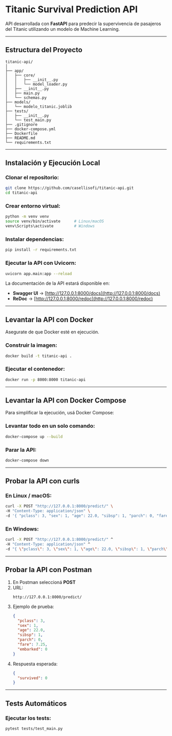 # Titanic Survival Prediction API

API desarrollada con **FastAPI** para predecir la supervivencia de pasajeros del Titanic utilizando un modelo de Machine Learning.

---

## **Estructura del Proyecto**

```
titanic-api/
│
├── app/
│   ├── core/
│   │   ├── __init__.py
│   │   └── model_loader.py    
│   ├── __init__.py
│   ├── main.py                  
│   └── schemas.py              
├── models/
│   └── modelo_titanic.joblib  
├── tests/
│   ├── __init__.py
│   └── test_main.py 
├── .gitignore       
├── docker-compose.yml     
├── Dockerfile  
├── README.md                      
└── requirements.txt                              
```

---

## **Instalación y Ejecución Local**

### **Clonar el repositorio:**

```bash
git clone https://github.com/casellisofi/titanic-api.git
cd titanic-api
```

### **Crear entorno virtual:**

```bash
python -m venv venv
source venv/bin/activate      # Linux/macOS
venv\Scripts\activate         # Windows
```

### **Instalar dependencias:**

```bash
pip install -r requirements.txt
```

### **Ejecutar la API con Uvicorn:**

```bash
uvicorn app.main:app --reload
```

La documentación de la API estará disponible en:

- **Swagger UI** → [http://127.0.0.1:8000/docs](http://127.0.0.1:8000/docs)
- **ReDoc** → [http://127.0.0.1:8000/redoc](http://127.0.0.1:8000/redoc)

---

## **Levantar la API con Docker**
Asegurate de que Docker esté en ejecución.

### **Construir la imagen:**

```bash
docker build -t titanic-api .
```

### **Ejecutar el contenedor:**

```bash
docker run -p 8000:8000 titanic-api
```

---

## **Levantar la API con Docker Compose**

Para simplificar la ejecución, usá Docker Compose:

### Levantar todo en un solo comando:

```bash
docker-compose up --build
```

### Parar la API:

```bash
docker-compose down
```

---

## **Probar la API con curls**

### En Linux / macOS:

```bash
curl -X POST "http://127.0.0.1:8000/predict/" \
-H "Content-Type: application/json" \
-d '{ "pclass": 3, "sex": 1, "age": 22.0, "sibsp": 1, "parch": 0, "fare": 7.25, "embarked": 0 }'
```

### En Windows:

```bash
curl -X POST "http://127.0.0.1:8000/predict/" ^
-H "Content-Type: application/json" ^
-d "{ \"pclass\": 3, \"sex\": 1, \"age\": 22.0, \"sibsp\": 1, \"parch\": 0, \"fare\": 7.25, \"embarked\": 0 }"
```
---

## **Probar la API con Postman**

1. En Postman seleccioná **POST**
2. URL:
   ```
   http://127.0.0.1:8000/predict/
   ```
4. Ejemplo de prueba:
   ```json
   {
     "pclass": 3,
     "sex": 1,
     "age": 22.0,
     "sibsp": 1,
     "parch": 0,
     "fare": 7.25,
     "embarked": 0
   }
   ```
6. Respuesta esperada:
   ```json
   {
     "survived": 0
   }
   ```

---

## **Tests Automáticos**

### Ejecutar los tests:

```bash
pytest tests/test_main.py
```
